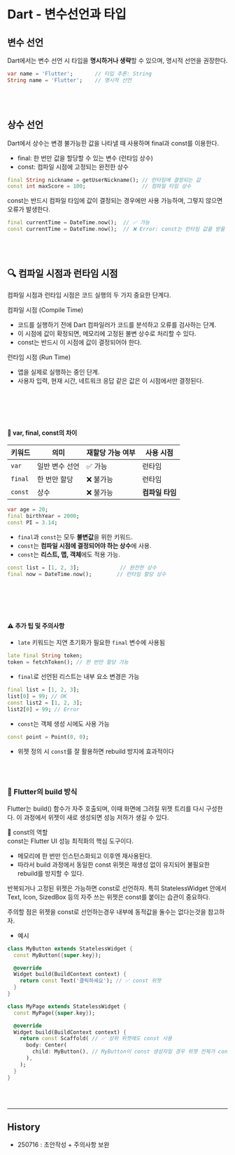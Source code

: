 # Dart - 변수선언과 타입

## 변수 선언

Dart에서는 변수 선언 시 타입을 **명시하거나 생략**할 수 있으며, 
명시적 선언을 권장한다.  

```dart
var name = 'Flutter';       // 타입 추론: String
String name = 'Flutter';    // 명시적 선언
```

<br><br>

## 상수 선언

Dart에서 상수는 변경 불가능한 값을 나타낼 때 사용하며 final과 const를 이용한다.


- final: 한 번만 값을 할당할 수 있는 변수 (런타임 상수)
- const: 컴파일 시점에 고정되는 완전한 상수

```dart
final String nickname = getUserNickname(); // 런타임에 결정되는 값
const int maxScore = 100;                  // 컴파일 타임 상수
```

const는 반드시 컴파일 타임에 값이 결정되는 경우에만 사용 가능하며, 그렇지 않으면 오류가 발생한다.

```dart
final currentTime = DateTime.now();  // ✅ 가능
const currentTime = DateTime.now();  // ❌ Error: const는 런타임 값을 받을 수 없음
```


<br><br>

## 🔍 컴파일 시점과 런타임 시점
컴파일 시점과 런타임 시점은 코드 실행의 두 가지 중요한 단계다.

컴파일 시점 (Compile Time)
- 코드를 실행하기 전에 Dart 컴파일러가 코드를 분석하고 오류를 검사하는 단계.
- 이 시점에 값이 확정되면, 메모리에 고정된 불변 상수로 처리할 수 있다.
- const는 반드시 이 시점에 값이 결정되어야 한다.


런타임 시점 (Run Time)
- 앱을 실제로 실행하는 중인 단계.
- 사용자 입력, 현재 시간, 네트워크 응답 같은 값은 이 시점에서만 결정된다.


<br><br>
---

#### 📌 var, final, const의 차이

| 키워드  | 의미             | 재할당 가능 여부 | 사용 시점          |
|---------|------------------|------------------|---------------------|
| `var`   | 일반 변수 선언   | ✅ 가능          | 런타임              |
| `final` | 한 번만 할당     | ❌ 불가능        | 런타임              |
| `const` | 상수             | ❌ 불가능        | **컴파일 타임**    |

```dart
var age = 20;
final birthYear = 2000;
const PI = 3.14;
```

- `final`과 `const`는 모두 **불변값**을 위한 키워드.
- `const`는 **컴파일 시점에 결정되어야 하는 상수**에 사용.
- `const`는 **리스트, 맵, 객체**에도 적용 가능.

```dart
const list = [1, 2, 3];             // 완전한 상수
final now = DateTime.now();        // 런타임 할당 상수
```


<br><br>
---

#### ⚠️ 추가 팁 및 주의사항

- `late` 키워드는 지연 초기화가 필요한 `final` 변수에 사용됨  
```dart
late final String token;
token = fetchToken(); // 한 번만 할당 가능
```

- `final`로 선언된 리스트는 내부 요소 변경은 가능  
```dart
final list = [1, 2, 3];
list[0] = 99; // OK
const list2 = [1, 2, 3];
list2[0] = 99; // Error
```

- `const`는 객체 생성 시에도 사용 가능  
```dart
const point = Point(0, 0);
```


- 위젯 정의 시 `const`를 잘 활용하면 rebuild 방지에 효과적이다


<br><br>

### 🔄 Flutter의 build 방식

Flutter는 build() 함수가 자주 호출되며, 이때 화면에 그려질 위젯 트리를 다시 구성한다. 이 과정에서 위젯이 새로 생성되면 성능 저하가 생길 수 있다.

🧊 const의 역할  
const는 Flutter UI 성능 최적화의 핵심 도구이다.

- 메모리에 한 번만 인스턴스화되고 이후엔 재사용된다.
- 따라서 build 과정에서 동일한 const 위젯은 재생성 없이 유지되어 불필요한 rebuild를 방지할 수 있다.


반복되거나 고정된 위젯은 가능하면 const로 선언하자. 
특히 StatelessWidget 안에서 Text, Icon, SizedBox 등의 자주 쓰는 위젯은 const를 붙이는 습관이 중요하다.

주의할 점은 위젯을 const로 선언하는경우 내부에 동적값을 둘수는 없다는것을 참고하자.  


- 예시
```dart
class MyButton extends StatelessWidget {
  const MyButton({super.key});

  @override
  Widget build(BuildContext context) {
    return const Text('클릭하세요'); // ✅ const 위젯
  }
}

class MyPage extends StatelessWidget {
  const MyPage({super.key});

  @override
  Widget build(BuildContext context) {
    return const Scaffold( // ✅ 상위 위젯에도 const 사용
      body: Center(
        child: MyButton(), // MyButton이 const 생성자일 경우 위젯 전체가 const 처리 가능
      ),
    );
  }
}

```

<br><br>

---

## History
- 250716 : 초안작성 + 주의사항 보완
